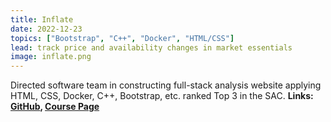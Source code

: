 ```yaml
---
title: Inflate
date: 2022-12-23
topics: ["Bootstrap", "C++", "Docker", "HTML/CSS"]
lead: track price and availability changes in market essentials 
image: inflate.png
---
```


Directed software team in constructing full-stack analysis website applying HTML, CSS, Docker, C++, Bootstrap, etc. ranked Top 3 in the SAC. 
**Links: [GitHub](),
[Course Page]()**
